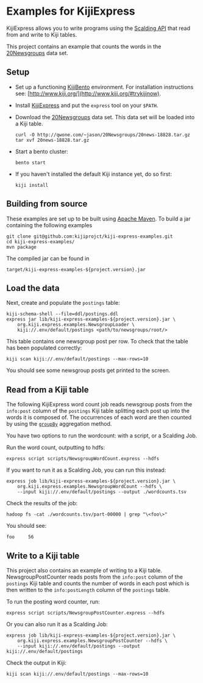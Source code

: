 Examples for KijiExpress
===========================

KijiExpress allows you to write programs using the
[Scalding API](https://github.com/twitter/scalding) that read from and write to Kiji tables.

This project contains an example that counts the words in the
[20Newsgroups](http://qwone.com/~jason/20Newsgroups/) data set.

Setup
-----

*   Set up a functioning [KijiBento](https://github.com/kijiproject/kiji-bento/) environment. For
    installation instructions see: [http://www.kiji.org/](http://www.kiji.org/#trykijinow).
*   Install [KijiExpress](https://github.com/kijiproject/kiji-express) and put the `express`
    tool on your `$PATH`.
*   Download the [20Newsgroups](http://qwone.com/~jason/20Newsgroups/) data set. This data set will
    be loaded into a Kiji table.

        curl -O http://qwone.com/~jason/20Newsgroups/20news-18828.tar.gz
        tar xvf 20news-18828.tar.gz

*   Start a bento cluster:

        bento start

*   If you haven't installed the default Kiji instance yet, do so first:

        kiji install

Building from source
--------------------

These examples are set up to be built using [Apache Maven](http://maven.apache.org/). To build a jar
containing the following examples

    git clone git@github.com:kijiprojct/kiji-express-examples.git
    cd kiji-express-examples/
    mvn package

The compiled jar can be found in

    target/kiji-express-examples-${project.version}.jar

Load the data
-------------

Next, create and populate the `postings` table:

    kiji-schema-shell --file=ddl/postings.ddl
    express jar lib/kiji-express-examples-${project.version}.jar \
        org.kiji.express.examples.NewsgroupLoader \
        kiji://.env/default/postings <path/to/newsgroups/root/>

This table contains one newsgroup post per row. To check that the table has been populated
correctly:

    kiji scan kiji://.env/default/postings --max-rows=10

You should see some newsgroup posts get printed to the screen.

Read from a Kiji table
-------------------------

The following KijiExpress word count job reads newsgroup posts from the `info:post` column of the
`postings` Kiji table splitting each post up into the words it is composed of. The occurrences of
each word are then counted by using the
[`groupBy`](https://github.com/twitter/scalding/wiki/Getting-Started#groupby) aggregation method.

You have two options to run the wordcount: with a script, or a Scalding Job.

Run the word count, outputting to hdfs:

    express script scripts/NewsgroupWordCount.express --hdfs

If you want to run it as a Scalding Job, you can run this instead:

    express job lib/kiji-express-examples-${project.version}.jar \
        org.kiji.express.examples.NewsgroupWordCount --hdfs \
        --input kiji://.env/default/postings --output ./wordcounts.tsv

Check the results of the job:

    hadoop fs -cat ./wordcounts.tsv/part-00000 | grep "\<foo\>"

You should see:

    foo     56

Write to a Kiji table
-----------------------

This project also contains an example of writing to a Kiji table. NewsgroupPostCounter reads
posts from the `info:post` column of the `postings` Kiji table and counts the number of words in
each post which is then written to the `info:postLength` column of the `postings` table.

To run the posting word counter, run:

    express script scripts/NewsgroupPostCounter.express --hdfs

Or you can also run it as a Scalding Job:

    express job lib/kiji-express-examples-${project.version}.jar \
        org.kiji.express.examples.NewsgroupPostCounter --hdfs \
        --input kiji://.env/default/postings --output kiji://.env/default/postings

Check the output in Kiji:

    kiji scan kiji://.env/default/postings --max-rows=10
